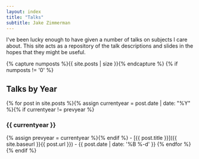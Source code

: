 ```yaml
---
layout: index
title: "Talks"
subtitle: Jake Zimmerman
---
```


I've been lucky enough to have given a number of talks on subjects I care about.
This site acts as a repository of the talk descriptions and slides in the hopes
that they might be useful.


{% capture numposts %}{{ site.posts | size }}{% endcapture %}
{% if numposts != '0' %}
## Talks by Year

{% for post in site.posts %}{% assign currentyear = post.date | date: "%Y" %}{% if currentyear != prevyear %}
### {{ currentyear }}
{% assign prevyear = currentyear %}{% endif %} - [{{ post.title }}]({{ site.baseurl }}{{ post.url }}) - {{ post.date | date: '%B %-d' }}
{% endfor %}
{% endif %}


